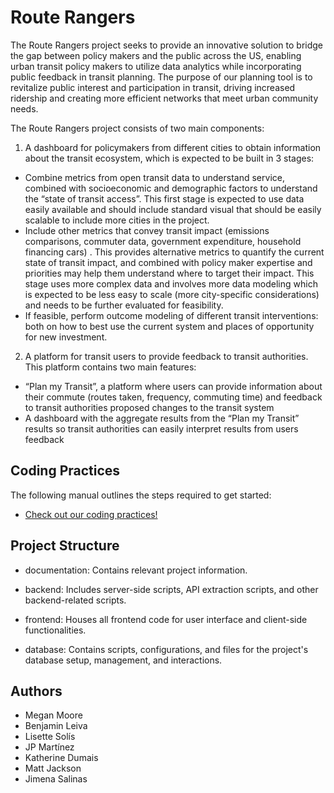# Route Rangers

The Route Rangers project seeks to provide an innovative solution to bridge the gap between policy makers and the public across the US, enabling urban transit policy makers to utilize data analytics while incorporating public feedback in transit planning. The purpose of our planning tool is to revitalize public interest and participation in transit, driving increased ridership and creating more efficient networks that meet urban community needs.

The Route Rangers project consists of two main components:

1. A dashboard for policymakers from different cities to obtain information about the transit ecosystem, which is expected to be built in 3 stages:
  - Combine metrics from open transit data to understand service, combined with socioeconomic and demographic factors to understand the “state of transit access”. This first stage is expected to use data easily available and should include standard visual that should be easily scalable to include more cities in the project.
  - Include other metrics that convey transit impact (emissions comparisons, commuter data, government expenditure, household financing cars) . This provides alternative metrics to quantify the current state of transit impact, and combined with policy maker expertise and priorities may help them understand where to target their impact. This stage uses more complex data and involves more data modeling which is expected to be less easy to scale (more city-specific considerations) and needs to be further evaluated for feasibility.
  - If feasible, perform outcome modeling of different transit interventions: both on how to best use the current system and places of opportunity for new investment.
    
2. A platform for transit users to provide feedback to transit authorities. This platform contains two main features:
  - “Plan my Transit”, a platform where users can provide information about their commute (routes taken, frequency, commuting time) and feedback to transit authorities proposed changes to the transit system
  - A dashboard with the aggregate results from the “Plan my Transit” results so transit authorities can easily interpret results from users feedback

## Coding Practices

The following manual outlines the steps required to get started:

- [Check out our coding practices!](./documentation/code-standards.md)

## Project Structure

- documentation: Contains relevant project information.

- backend: Includes server-side scripts, API extraction scripts, and other backend-related scripts.

- frontend: Houses all frontend code for user interface and client-side functionalities.

- database: Contains scripts, configurations, and files for the project's database setup, management, and interactions.

## Authors

- Megan Moore
- Benjamin Leiva
- Lisette Solís
- JP Martínez
- Katherine Dumais
- Matt Jackson
- Jimena Salinas
